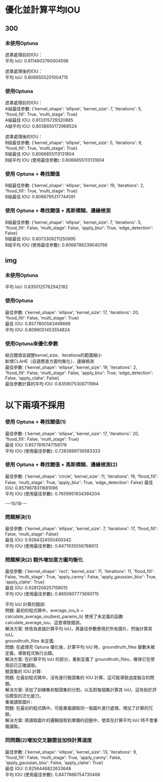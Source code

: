 # 優化並計算平均IOU
## 300
### 未使用Optuna
遮罩處理前的IOU：  
平均 IoU: 0.8114603760004598
  
遮罩處理後的IOU：   
平均 IoU: 0.8066555201004715  

### 使用Optuna
遮罩處理前的IOU：  
A組最佳參數:  {'kernel_shape': 'ellipse', 'kernel_size': 7, 'iterations': 5, 'flood_fill': True, 'multi_stage': True}  
A組最佳 IOU:  0.813315729320885  
A組平均 IOU:  0.8038650172968524  
  
遮罩處理後的IOU：  
B組最佳參數:  {'kernel_shape': 'ellipse', 'kernel_size': 5, 'iterations': 9, 'flood_fill': True, 'multi_stage': True}  
B組最佳 IOU:  0.8066855113131804  
B組平均 IOU (使用最佳參數):  0.8066855113131804  

### 使用 Optuna + 尋找閾值
B組最佳參數:  {'kernel_shape': 'ellipse', 'kernel_size': 19, 'iterations': 2, 'flood_fill': True, 'multi_stage': True}  
B組最佳 IOU:  0.8066795317744591  

### 使用 Optuna + 尋找閾值 + 高斯模糊、邊緣檢測
B組最佳參數:  {'kernel_shape': 'ellipse', 'kernel_size': 7, 'iterations': 5, 'flood_fill': False, 'multi_stage': False, 'apply_blur': True, 'edge_detection': False}  
B組最佳 IOU:  0.8073309211250995  
B組平均 IOU (使用最佳參數):  0.8066786239040766  

## img
### 未使用Optuna
平均 IoU: 0.8350125762942182

### 使用Optuna
最佳參數:  {'kernel_shape': 'ellipse', 'kernel_size': 17, 'iterations': 20, 'flood_fill': False, 'multi_stage': True}  
最佳 IOU:  0.8577800583498668  
平均 IOU:  0.8096051453554824  

### 使用Optuna來優化參數  
結合閾值並調整kernel_size、iterations的範圍縮小  
新增CLAHE（自適應直方圖均衡化）、邊緣檢測    
最佳參數:  {'kernel_shape': 'ellipse', 'kernel_size': 19, 'iterations': 2, 'flood_fill': False, 'multi_stage': False, 'apply_blur': True, 'edge_detection': False, 'apply_clahe': False}  
最佳參數計算的平均 IOU:  0.8359075306711994

# 以下兩項不採用

### 使用 Optuna + 尋找閾值(1)
最佳參數:  {'kernel_shape': 'ellipse', 'kernel_size': 17, 'iterations': 20, 'flood_fill': False, 'multi_stage': True}  
最佳 IOU:  0.8577816747158178  
平均 IOU (使用最佳參數):  0.7283899739583333  

### 使用 Optuna + 尋找閾值 + 高斯模糊、邊緣檢測(2)
最佳參數:  {'kernel_shape': 'circle', 'kernel_size': 11, 'iterations': 19, 'flood_fill': False, 'multi_stage': True, 'apply_blur': True, 'edge_detection': False}
最佳 IOU:  0.8579678311681096  
平均 IOU (使用最佳參數):  0.7659951934394204

---10/18---
### 問題解決(1)
最佳參數:  {'kernel_shape': 'ellipse', 'kernel_size': 7, 'iterations': 17, 'flood_fill': False, 'multi_stage': False}  
最佳 IOU:  0.9284324550400342  
平均 IOU (使用最佳參數):  0.8471935556788613  

### 問題解決(2) 額外增加直方圖均衡化
最佳參數:  {'kernel_shape': 'rect', 'kernel_size': 11, 'iterations': 11, 'flood_fill': False, 'multi_stage': True, 'apply_canny': False, 'apply_gaussian_blur': True, 'apply_clahe': True}  
最佳 IOU:  0.9281206257158015  
平均 IOU (使用最佳參數):  0.8650807773690715  

平均 IoU 計算的錯誤:  
問題: 最初的程式碼中，average_iou_b = calculate_average_iou(best_params_b) 使用了未定義的函數 calculate_average_iou，這會導致錯誤。  
解決方案: 修改為直接計算平均 IoU，將最佳參數應用於所有圖片，然後計算其 IoU。  
groundtruth_files 未定義:  
問題: 在處理完 Optuna 優化後，計算平均 IoU 時，groundtruth_files 變數未被定義，導致程式執行出錯。  
解決方案: 在計算平均 IoU 的部分，重新定義了 groundtruth_files，確保它在使用前已正確讀取。  
驗證集的 IOU 計算:  
問題: 在最初程式碼中，沒有進行驗證集的 IOU 計算，這可能導致過度擬合的問題。  
解決方案: 添加了訓練集和驗證集的分割，以及對每個集計算其 IoU，這有助於評估模型的泛化能力。  
重複讀取圖片:  
問題: 在最初的程式碼中，可能重複讀取同一張圖片進行處理，增加了計算的冗餘。  
解決方案: 將讀取圖片的邏輯提取到單獨的迴圈中，使其在計算平均 IoU 時不會重複讀取。  

### 同問題(2)增加交叉驗證並加快計算速度
最佳參數:  {'kernel_shape': 'ellipse', 'kernel_size': 13, 'iterations': 9, 'flood_fill': False, 'multi_stage': True, 'apply_canny': False, 'apply_gaussian_blur': False, 'apply_clahe': True}  
最佳 IOU:  0.9256446822633648  
平均 IOU (使用最佳參數):  0.8477866754730468  